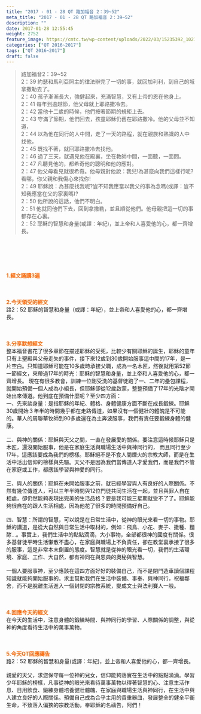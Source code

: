 ```yaml
---
title: "2017 - 01 - 28 QT 路加福音 2：39~52"
meta_title: "2017 - 01 - 28 QT 路加福音 2：39~52"
description: ""
date: 2017-01-28 12:55:45
weight: 2752
feature_image: https://cmtc.tw/wp-content/uploads/2022/03/15235392_10211799862337740_180693556567566654_o-1.webp
categories: ["QT 2016~2017"]
tags: ["QT 2016~2017"]
draft: false
---
```


<blockquote>路加福音2：39~52<br />
2：39 約瑟和馬利亞照主的律法辦完了一切的事，就回加利利，到自己的城拿撒勒去了。<br />
2：40 孩子漸漸長大，強健起來，充滿智慧，又有上帝的恩在他身上。<br />
2：41 每年到逾越節，他父母就上耶路撒冷去。<br />
2：42 當他十二歲的時候，他們按著節期的規矩上去。<br />
2：43 守滿了節期，他們回去，孩童耶穌仍舊在耶路撒冷。他的父母並不知道，<br />
2：44 以為他在同行的人中間，走了一天的路程，就在親族和熟識的人中找他，<br />
2：45 既找不著，就回耶路撒冷去找他。<br />
2：46 過了三天，就遇見他在殿裏，坐在教師中間，一面聽，一面問。<br />
2：47 凡聽見他的，都希奇他的聰明和他的應對。<br />
2：47 他父母看見就很希奇。他母親對他說：我兒!為甚麼向我們這樣行呢?看哪，你父親和我傷心來找你!<br />
2：49 耶穌說：為甚麼找我呢?豈不知我應當以我父的事為念嗎(或譯：豈不知我應當在父的家裏嗎)?<br />
2：50 他所說的這話，他們不明白。<br />
2：51 他就同他們下去，回到拿撒勒，並且順從他們。他母親把這一切的事都存在心裏。<br />
2：52 耶穌的智慧和身量(或譯：年紀)，並上帝和人喜愛他的心，都一齊增長。</blockquote><br />
&nbsp;<br />
<br />
&nbsp;<br />
<br />
<span style="color: #ff6600;"><strong>1.</strong><strong>經文誦讀3遍</strong></span><br />
<br />
<span style="color: #ff6600;"><strong> </strong></span><br />
<br />
<span style="color: #ff6600;"><strong>2.</strong><strong>今天領受的經文<br />
</strong></span>路2：52 耶穌的智慧和身量（或譯：年紀），並上帝和人喜愛他的心，都一齊增長。<br />
<br />
&nbsp;<br />
<br />
<span style="color: #ff6600;"><strong>3.</strong><strong>分享默想經文<br />
</strong></span>整本福音書花了很多章節在描述耶穌的受死，比較少有關耶穌的誕生，耶穌的童年只有上聖殿與父母走失的事件，接下來12歲到30歲開始服事這中間的17年，是一片空白。只知道耶穌可能在10多歲時承接父職，成為一名木匠，然後就用第52節一節經文，來帶過17年的時光：耶穌的智慧和身量，並上帝和人喜愛他的心，都一齊增長。 現在有很多教會，訓練一位剛受洗的基督徒跑了一、二年的壘包課程，就開始預備一個人成為小組長，但耶穌卻從12歲啟蒙，整整預備了17年的光陰才開始出來傳道。他到底在預備什麼呢？至少四方面：<br />
一、先來談身量：是指耶穌的年紀、體格、身體健康方面不斷在成長鍛練。耶穌30歲開始３年半的時間幾乎都在走路傳道，如果沒有一個健壯的體魄是不可能的。華人的周聯華牧師到90多歲還在為主奔波服事，我們有責任要鍛練身體的健康。<br />
<br />
二、與神的關係：耶穌與天父之間，一直在發展愛的關係。要注意這時候耶穌只是木匠，還沒開始服事，他是在家庭生活與職場生活中與神同行的， 而且同行至少17年，這應該要成為我們的榜樣。耶穌絕不是不食人間煙火的宗教大師，而是在生活中活出信仰的榜樣與先驅。天父不是因為我們當傳道人才愛我們，而是我們不管在家庭或工作，都應該學習與神愛的同行。<br />
<br />
三、與人的關係：耶穌在未開始服事之前，就已經學習與人有良好的人際關係。不然有幾位傳道人，可以三年半時間與12位門徒共同生活在一起，並且與罪人自在相處，卻仍然能夠表現出完美的生活品格？要是我可能三星期就受不了了。耶穌能夠很自在的跟人生活相處，因為他花了很多的時間預備好自己。<br />
<br />
四、智慧：所謂的智慧，可以說是在日常生活中，從神的眼光來看一切的事物。耶穌的講道，是從大自然與日常生活中取材的，例如：飛鳥、小花、麥子、撒種、麵酵…。事實上，我們生活中的點點滴滴，大小事物，全部都很神的國度有關係。很多基督徒平時生活懶散不盡心，在家庭與職場上不負責任，卻在教堂裏承接了很多的服事，這是非常本末倒置的態度。智慧就是從神的眼光看一切，我們的生活環境、家庭、工作、大自然，都有神同在與恩典的奧秘與智慧。<br />
<br />
一個人要服事神，至少應該在這四方面好好的裝備自己，而不是閉門造車讀個課程知識就能夠開始服事的。求主幫助我們在生活中裝備、事奉、與神同行，祝福鄰舍，而不是脫離生活進入一個封閉的宗教系統，變成文士與法利賽人一般。<br />
<br />
&nbsp;<br />
<br />
<span style="color: #ff6600;"><strong>4.</strong><strong>回應今天的經文<br />
</strong></span>在今天的生活中，注意身體的鍛練時間、與神同行的學習、人際關係的調整，與從神的角度看待生活中的萬事萬物。<br />
<br />
&nbsp;<br />
<br />
<span style="color: #ff6600;"><strong>5.</strong></span><strong><span style="color: #ff6600;">今天QT回應禱告<br />
</span></strong>路2：52 耶穌的智慧和身量(或譯：年紀)，並上帝和人喜愛他的心，都一齊增長。<br />
<br />
親愛的天父，求您保守每一位神的兒女，信仰能夠落實在生活中的點點滴滴。學習少年耶穌的榜樣，凡事從神的眼光來看待萬事萬物以得著智慧的心、注意生活作息、日用飲食、鍛練身體培養健壯體魄、在家庭與職場生活與神同行，在生活中與人建立良好的人際關係。預備自己成為合乎主用的貴重器皿，發展整全的健全平衡生命，不致落入偏狹的宗教活動，奉耶穌的名禱告，阿們！<br />
<br />
&nbsp;<br />
<br />
&nbsp;<br />
<br />
&nbsp;<br />
<br />
<strong><span style="color: #ff6600;"> </span></strong>
        
